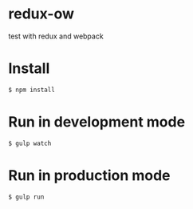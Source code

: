 # redux-ow
test with redux and webpack
# Install
```sh
$ npm install
```
# Run in development mode
```sh
$ gulp watch
```
# Run in production mode
```sh
$ gulp run
```
